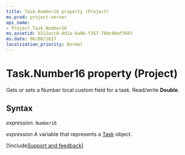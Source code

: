 ```yaml
---
title: Task.Number16 property (Project)
ms.prod: project-server
api_name:
- Project.Task.Number16
ms.assetid: b222acc8-dd1a-ba86-f267-760c90af366f
ms.date: 06/08/2017
localization_priority: Normal
---
```



# Task.Number16 property (Project)

Gets or sets a Number local custom field for a task. Read/write  **Double**.


## Syntax

_expression_. `Number16`

_expression_ A variable that represents a [Task](./Project.Task.md) object.

[!include[Support and feedback](~/includes/feedback-boilerplate.md)]